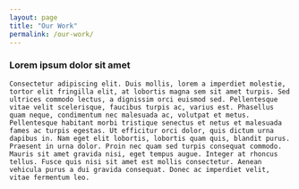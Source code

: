 ```yaml
---
layout: page
title: "Our Work"
permalink: /our-work/
---
```


<div id="upcoming"></div>
<div class="span9">
	<h3>Lorem ipsum dolor sit amet</h3>
	
	Consectetur adipiscing elit. Duis mollis, lorem a imperdiet molestie, tortor elit fringilla elit, at lobortis magna sem sit amet turpis. Sed ultrices commodo lectus, a dignissim orci euismod sed. Pellentesque vitae velit scelerisque, faucibus turpis ac, varius est. Phasellus quam neque, condimentum nec malesuada ac, volutpat et metus. Pellentesque habitant morbi tristique senectus et netus et malesuada fames ac turpis egestas. Ut efficitur orci dolor, quis dictum urna dapibus in. Nam eget elit lobortis, lobortis quam quis, blandit purus. Praesent in urna dolor. Proin nec quam sed turpis consequat commodo. Mauris sit amet gravida nisi, eget tempus augue. Integer at rhoncus tellus. Fusce quis nisi sit amet est mollis consectetur. Aenean vehicula purus a dui gravida consequat. Donec ac imperdiet velit, vitae fermentum leo.

</div>
